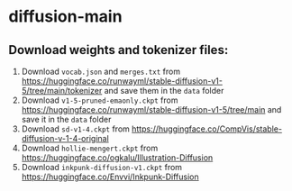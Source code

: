 # diffusion-main

## Download weights and tokenizer files:

1. Download `vocab.json` and `merges.txt` from https://huggingface.co/runwayml/stable-diffusion-v1-5/tree/main/tokenizer and save them in the `data` folder
2. Download `v1-5-pruned-emaonly.ckpt` from https://huggingface.co/runwayml/stable-diffusion-v1-5/tree/main and save it in the `data` folder
3. Download `sd-v1-4.ckpt` from https://huggingface.co/CompVis/stable-diffusion-v-1-4-original
4. Download `hollie-mengert.ckpt` from https://huggingface.co/ogkalu/Illustration-Diffusion
5. Download `inkpunk-diffusion-v1.ckpt` from https://huggingface.co/Envvi/Inkpunk-Diffusion
